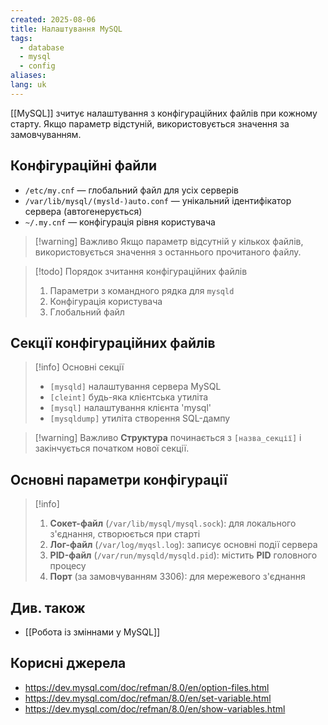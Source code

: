```yaml
---
created: 2025-08-06
title: Налаштування MySQL
tags:
  - database
  - mysql
  - config
aliases: 
lang: uk
---
```


[[MySQL]] зчитує налаштування з конфігураційних файлів при кожному старту. Якщо параметр відстуній, використовується значення за замовчуванням.

## Конфігураційні файли

- `/etc/my.cnf` — глобальний файл для усіх серверів
- `/var/lib/mysql/(mysld-)auto.conf` — унікальний ідентифікатор сервера (автогенерується)
- `~/.my.cnf` — конфігурація рівня користувача

> [!warning] Важливо
> Якщо параметр відсутній у кількох файлів, використовується значення з останнього прочитаного файлу.

> [!todo] Порядок зчитання конфігураційних файлів
> 1. Параметри з командного рядка для `mysqld`
> 2. Конфігурація користувача
> 3. Глобальний файл

## Секції конфігураційних файлів

> [!info] Основні секції
> - `[mysqld]` налаштування сервера MySQL
> - `[cleint]` будь-яка клієнтська утиліта
> - `[mysql]` налаштування клієнта 'mysql'
> - `[mysqldump]` утиліта створення SQL-дампу

> [!warning] Важливо
> **Структура** починається з `[назва_секції]` і закінчується початком нової секції.


## Основні параметри конфігурації

> [!info]
> 1. **Сокет-файл** (`/var/lib/mysql/mysql.sock`): для локального з'єднання, створюється при старті
> 2. **Лог-файл** (`/var/log/myqsl.log`): записує основні події сервера
> 3. **PID-файл** (`/var/run/mysqld/mysqld.pid`): містить  **PID**  головного процесу
> 4. **Порт** (за замовчуванням 3306): для мережевого з'єднання

## Див. також

- [[Робота із зміннами у MySQL]]

## Корисні джерела

- https://dev.mysql.com/doc/refman/8.0/en/option-files.html
- https://dev.mysql.com/doc/refman/8.0/en/set-variable.html
- https://dev.mysql.com/doc/refman/8.0/en/show-variables.html